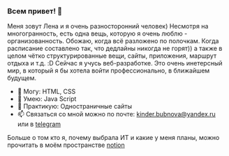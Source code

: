 ### Всем привет! 👋
Меня зовут Лена и я очень разносторонний человек)
Несмотря на многогранность, есть одна вещь, которую я очень люблю - организованность.
Обожаю, когда всё разложено по полочкам. Когда расписание составлено так, что дедлайны никогда не горят)) а также в целом чётко структурированные вещи, сайты, приложения, маршрут отдыха и т.д. :D
Сейчас я учусь веб-разработке. Это очень инетерсный мир, в который я бы хотела войти профессионально, в ближайшем будущем.

- 🔭 Могу: HTML, CSS
- 🌱 Умею: Java Script
- 💬 Практикую: Одностраничные сайты
- 📫 Связаться со мной можно по почте: kinder.bubnova@yandex.ru или в [telegram](https://t.me/inallsenses)

Больше о том кто я, почему выбрала ИТ и какие у меня планы, можно прочитать в моём пространстве [notion](https://www.notion.so/f45b9c3b9e92485683459e4b0d805054)


